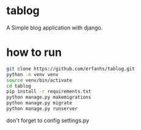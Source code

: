 # tablog
A Simple blog application with django.

# how to run
```bash
git clone https://github.com/erfanhs/tablog.git
python -m venv venv
source venv/bin/activate
cd tablog
pip install -r requirements.txt
python manage.py makemigrations
python manage.py migrate
python manage.py runserver
```
don't forget to config settings.py
